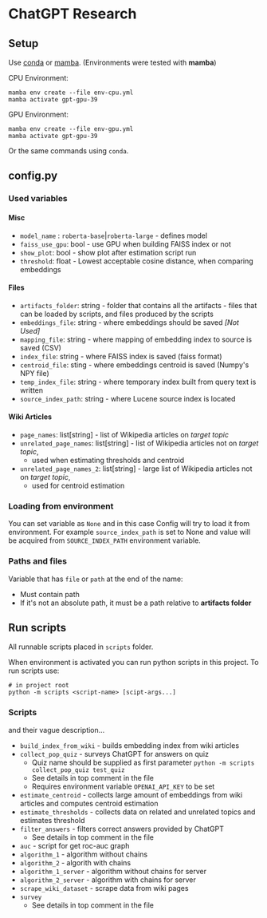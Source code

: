 # ChatGPT Research

## Setup

Use [conda](https://conda.io/projects/conda/en/latest/user-guide/install/index.html)
or [mamba](https://mamba.readthedocs.io/en/latest/installation.html).
(Environments were tested with **mamba**)

CPU Environment:
```shell
mamba env create --file env-cpu.yml
mamba activate gpt-gpu-39
```

GPU Environment:
```shell
mamba env create --file env-gpu.yml
mamba activate gpt-gpu-39
```

Or the same commands using `conda`.

## config.py

### Used variables
#### Misc
 * `model_name` : `roberta-base`|`roberta-large` - defines model
 * `faiss_use_gpu`: bool - use GPU when building FAISS index or not
 * `show_plot`: bool - show plot after estimation script run
 * `threshold`: float - Lowest acceptable cosine distance, when comparing embeddings

#### Files
 * `artifacts_folder`: string - folder that contains all the artifacts -
                         files that can be loaded by scripts, and files produced by the scripts
 * `embeddings_file`: string - where embeddings should be saved _\[Not Used\]_
 * `mapping_file`: string - where mapping of embedding index to source is saved (CSV)
 * `index_file`: string - where FAISS index is saved (faiss format)
 * `centroid_file`: sting - where embeddings centroid is saved (Numpy's NPY file)
 * `temp_index_file`: string - where temporary index built from query text is written
 * `source_index_path`: string - where Lucene source index is located 

#### Wiki Articles
 * `page_names`: list\[string\] - list of Wikipedia articles on _target topic_
 * `unrelated_page_names`: list\[string\] - list of Wikipedia articles not on _target topic_,
   * used when estimating thresholds and centroid
 * `unrelated_page_names_2`: list\[string\] - large list of Wikipedia articles not on _target topic_,
   * used for centroid estimation

### Loading from environment

You can set variable as `None` and in this case Config will try to load it from environment.
For example `source_index_path` is set to None and value will be acquired from `SOURCE_INDEX_PATH` environment variable.

### Paths and files

Variable that has `file` or `path` at the end of the name:
 * Must contain path
 * If it's not an absolute path, it must be a path relative to **artifacts folder**

## Run scripts

All runnable scripts placed in `scripts` folder.

When environment is activated you can run python scripts in this project.
To run scripts use:
```shell
# in project root
python -m scripts <script-name> [scipt-args...]
```

### Scripts

and their vague description...

 * `build_index_from_wiki` - builds embedding index from wiki articles
 * `collect_pop_quiz` - surveys ChatGPT for answers on quiz
   * Quiz name should be supplied as first parameter `python -m scripts collect_pop_quiz test_quiz`
   * See details in top comment in the file
   * Requires environment variable `OPENAI_API_KEY` to be set
 * `estimate_centroid` - collects large amount of embeddings from wiki articles and computes centroid estimation
 * `estimate_thresholds` - collects data on related and unrelated topics and estimates threshold
 * `filter_answers` - filters correct answers provided by ChatGPT
   * See details in top comment in the file
 * `auc` - script for get roc-auc graph
 * `algorithm_1` - algorithm without chains
 * `algorithm_2` - algorith with chains
 * `algorithm_1_server` - algorithm without chains for server
 * `algorithm_2_server` - algorithm with chains for server
 * `scrape_wiki_dataset` - scrape data from wiki pages 
 * `survey`
   * See details in top comment in the file
